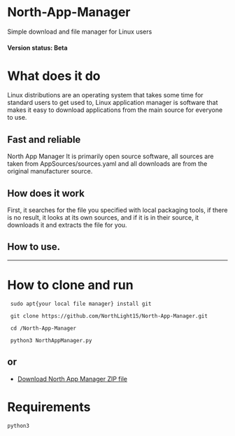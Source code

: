 # North-App-Manager

<p>Simple download and file manager for Linux users</p>
<h4>Version status: Beta</h4>

# What does it do

<p>Linux distributions are an operating system that takes some time for standard users to get used to, Linux application manager is software that makes it easy to download applications from the main source for everyone to use.</p>

## Fast and reliable

<p> North App Manager It is primarily open source software, all sources are taken from AppSources/sources.yaml and all downloads are from the original manufacturer source.</p>

## How does it work

<p> First, it searches for the file you specified with local packaging tools, if there is no result, it looks at its own sources, and if it is in their source, it downloads it and extracts the file for you.</p>

## How to use.

----------


# How to clone and run

```
 sudo apt{your local file manager} install git
 
 git clone https://github.com/NorthLight15/North-App-Manager.git
 
 cd /North-App-Manager
 
 python3 NorthAppManager.py
 ```
 
 ## or 
 
 - [Download North App Manager ZIP file](https://github.com/NorthLight15/North-App-Manager/archive/refs/heads/main.zip)
 
# Requirements 

```
python3
```

